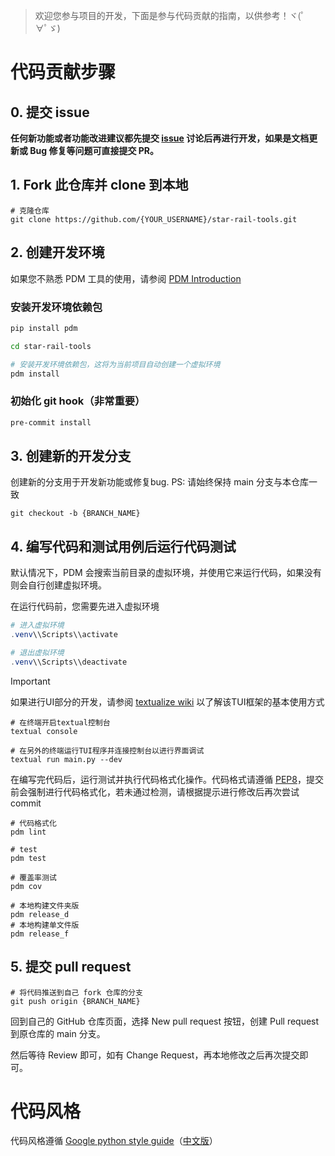 > 欢迎您参与项目的开发，下面是参与代码贡献的指南，以供参考！ヾ(ﾟ∀ﾟゞ)

# 代码贡献步骤

## 0. 提交 issue

**任何新功能或者功能改进建议都先提交 [issue][issues] 讨论后再进行开发，如果是文档更新或 Bug 修复等问题可直接提交 PR。**

## 1. Fork 此仓库并 clone 到本地

```shell
# 克隆仓库
git clone https://github.com/{YOUR_USERNAME}/star-rail-tools.git
```

## 2. 创建开发环境

如果您不熟悉 PDM 工具的使用，请参阅 [PDM Introduction](https://pdm-project.org/en/stable/)

### 安装开发环境依赖包
```bash
pip install pdm

cd star-rail-tools

# 安装开发环境依赖包，这将为当前项目自动创建一个虚拟环境
pdm install
```

### 初始化 git hook（非常重要）

```bash
pre-commit install
```

## 3. 创建新的开发分支

创建新的分支用于开发新功能或修复bug. PS: 请始终保持 main 分支与本仓库一致

```shell
git checkout -b {BRANCH_NAME}
```

## 4. 编写代码和测试用例后运行代码测试

默认情况下，PDM 会搜索当前目录的虚拟环境，并使用它来运行代码，如果没有则会自行创建虚拟环境。

在运行代码前，您需要先进入虚拟环境
```powershell
# 进入虚拟环境
.venv\\Scripts\\activate

# 退出虚拟环境
.venv\\Scripts\\deactivate
```

> [!IMPORTANT]
> 如果进行UI部分的开发，请参阅 [textualize wiki](https://textual.textualize.io/getting_started/) 以了解该TUI框架的基本使用方式
> ```shell
> # 在终端开启textual控制台
> textual console
> ```
>
> ```shell
> # 在另外的终端运行TUI程序并连接控制台以进行界面调试
> textual run main.py --dev
> ```

在编写完代码后，运行测试并执行代码格式化操作。代码格式请遵循 [PEP8][pep-8]，提交前会强制进行代码格式化，若未通过检测，请根据提示进行修改后再次尝试 commit

```shell
# 代码格式化
pdm lint

# test
pdm test

# 覆盖率测试
pdm cov

# 本地构建文件夹版
pdm release_d
# 本地构建单文件版
pdm release_f
```

## 5. 提交 pull request

```shell
# 将代码推送到自己 fork 仓库的分支
git push origin {BRANCH_NAME}
```

回到自己的 GitHub 仓库页面，选择 New pull request 按钮，创建 Pull request 到原仓库的 main 分支。

然后等待 Review 即可，如有 Change Request，再本地修改之后再次提交即可。


# 代码风格

代码风格遵循 [Google python style guide][google-style-guide]（[中文版][google-style-guide-cn]）


[issues]: https://github.com/cntvc/star-rail-tools/issues
[google-style-guide]: https://google.github.io/styleguide/pyguide.html
[google-style-guide-cn]: https://google-styleguide.readthedocs.io/zh_CN/latest/google-python-styleguide/contents.html
[pep-8]: https://peps.python.org/pep-0008/
